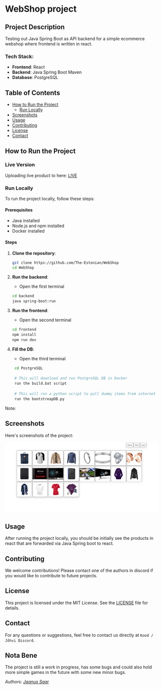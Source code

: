 # WebShop project

## Project Description

Testing out Java Spring Boot as API backend for a simple ecommerce webshop where frontend is written in react.

### Tech Stack:

- **Frontend**: React
- **Backend**: Java Spring Boot Maven
- **Database**: PostgreSQL

## Table of Contents

- [How to Run the Project](#how-to-run-the-project)
  - [Run Locally](#run-locally)
- [Screenshots](#screenshots)
- [Usage](#usage)
- [Contributing](#contributing)
- [License](#license)
- [Contact](#contact)

## How to Run the Project

### Live Version

Uploading live product to here: [LIVE](https://www.devpipe.ee)

### Run Locally

To run the project locally, follow these steps:

#### Prerequisites

- Java installed
- Node.js and npm installed
- Docker installed

#### Steps

1. **Clone the repository**:

   ```bash
   git clone https://github.com/The-Estonian/WebShop
   cd WebShop
   ```

2. **Run the backend**:

   - Open the first terminal

   ```bash
   cd backend
   java spring-boot:run
   ```

3. **Run the frontend**:

   - Open the second terminal

   ```bash
   cd frontend
   npm install
   npm run dev
   ```

4. **Fill the DB**:

   - Open the third terminal

   ```bash
    cd PostgreSQL

    # This will download and run PostgreSQL DB in Docker
    run the build.bat script

    # This will run a python script to pull dummy items from internet and push them into the PostgreSQL DB
    run the bootstreapDB.py
   ```

Note:

## Screenshots

Here's screenshots of the project:

<img src="screenshots/webshop1.png" alt="Project Screenshot" width="1000">

## Usage

After running the project locally, you should be initially see the products in react that are forwarded via Java Spring boot to react.

## Contributing

We welcome contributions! Please contact one of the authors in discord if you would like to contribute to future projects.

## License

This project is licensed under the MIT License. See the [LICENSE](https://opensource.org/license/mit) file for details.

## Contact

For any questions or suggestions, feel free to contact us directly at `Kood / Jõhvi Discord`.

## Nota Bene

The project is still a work in progress, has some bugs and could also hold more simple games in the future with some new minor bugs.

_Authors: [Jaanus Saar](https://01.kood.tech/git/jsaar)_

```

```
